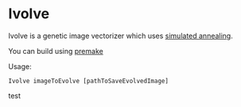Ivolve
======

Ivolve is a genetic image vectorizer which uses [simulated annealing](http://en.wikipedia.org/wiki/Simulated_annealing).

You can build using [premake](http://industriousone.com/premake)

Usage:
```
Ivolve imageToEvolve [pathToSaveEvolvedImage]
```
test
